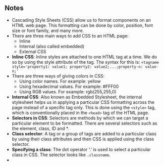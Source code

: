 ## **Notes**

- Cascading Style Sheets (CSS) allow us to format components on an HTML web page. This formatting can be done by color, position, font size or font family, and many more.
- There are three main ways to add CSS to an HTML page: 
    - Inline
    - Internal (also called embedded)
    - External CSS
- **Inline CSS**: Inline styles are attached to one HTML tag at a time. We do so by using the style attribute of the tag. The syntax for this is:
    `<tagname style='property1: value1; property2: value2;...;property-n: value-n;'`
- There are three ways of giving colors in CSS:
    - Using color names. For example: yellow
    - Using hexadecimal values. For example: #FFF00
    - Using RGB values. For example: rgb(255,255,0) 
- **Internal CSS**: Also known as Embedded Stylesheet, the internal stylesheet helps us in applying a particular CSS formatting across the page instead of a specific tag only. This is done using the `<style>` tag, which is conventionally placed in the `<head>` tag of the HTML page.     
- **Selectors in CSS**: Selectors are methods by which we can target a particular element to be formatted. There are several selectors such as the element, class, ID and *.
- **Class selector**: A tag or a group of tags are added to a particular class by using their class attributes and then CSS is applied using the class selector.
- **Specifying a class**:  The dot operator '.' is used to select a particular class in CSS. The selector looks like `.classname`. 
- 